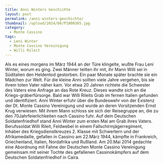 ```yaml
---
title: Anni Winters Geschichte
layout: post
permalink: /anni-winters-geschichte/
thumbnail: /upload/2014/06/P1000365.jpg
category:
  - Monte Cassino
tags:
  - Leni Winter
  - Monte Cassino Vereinigung
  - Willi Rileit
---
```

Als es eines morgens im März 1944 an der Türe klingelte, wußte Frau Leni Winter, worum es ging. Zwei Männer teilten ihr mit, ihr Mann Willi sei in Süditalien den Heldentod gestorben. Ein paar Monate später brachte sie ein Mädchen zur Welt. Für die kleine Anni sollten viele Jahre vergehen, bis sie ihrem toten Vater näher kam. Vor etwa 20 Jahren richtete die Schwester des Vaters eine Anfrage an das Rote Kreuz. Dieses wandte sich an die Kriegs-gräberfürsorge. Bald war Willi Rileits Grab im fernen Italien gefunden und identifiziert. Anni Winter erfuhr über die Bundeswehr von der Existenz der Dt. Monte Cassino Vereinigung und wurde an deren Vorsitzenden Ernst Krug verwiesen. Mit ihrem Mann schloss sie sich der Reisegruppe an, die zu den 70Jahrfeierlichkeiten nach Cassino fuhr. Auf dem Deutschen Soldatenfriedhof stand Anni Winter zum ersten Mal am Grab ihres Vaters. Berufssoldat Willi Rileit, Feldwebel in einem Fallschirmjägerregiment, Inhaber des Kriegsdienstkreuzes 2. Klasse mit Schwertern und der Afrikamedaille, gefallen in Cassino am 22.März 1944, kämpfte in Frankreich, Griechenland, Italien, Nordafrika und Rußland. Am 20.Mai 2014 gedachte eine Abordnung mit Fahne der Deutschen Monte Cassino Vereinigung gemeinsam mit seiner Tochte des gefallenen Cassinokämpfers auf dem Deutschen Soldatenfriedhof in Caira.
